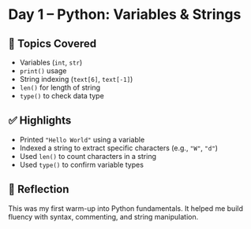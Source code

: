 # Day 1 – Python: Variables & Strings

## 📘 Topics Covered
- Variables (`int`, `str`)
- `print()` usage
- String indexing (`text[6]`, `text[-1]`)
- `len()` for length of string
- `type()` to check data type

## ✅ Highlights
- Printed `"Hello World"` using a variable
- Indexed a string to extract specific characters (e.g., `"W"`, `"d"`)
- Used `len()` to count characters in a string
- Used `type()` to confirm variable types

## 💬 Reflection
This was my first warm-up into Python fundamentals. It helped me build fluency with syntax, commenting, and string manipulation.
